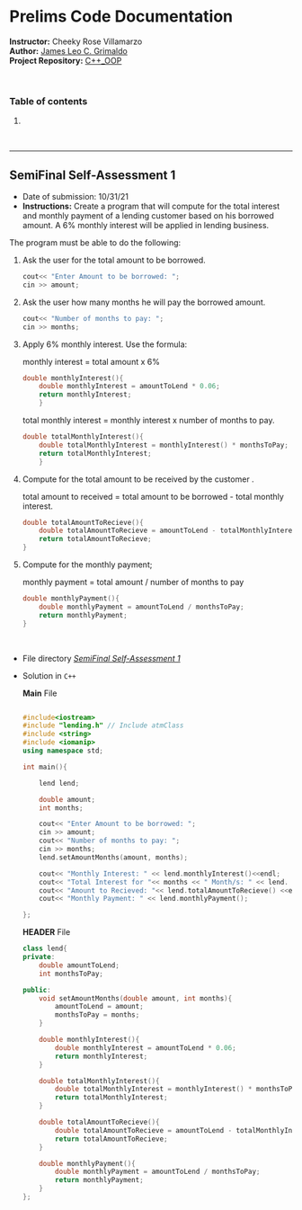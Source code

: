 # Prelims Code Documentation

**Instructor:** Cheeky Rose Villamarzo <br>
**Author:** [James Leo C. Grimaldo](https://github.com/ELGrimaldo) <br>
**Project Repository:** [C++_OOP](https://github.com/ELGrimaldo/CPP_OOP)

<br>

### Table of contents
1.

<br>

---
## SemiFinal Self-Assessment 1

- Date of submission: 10/31/21<br>
- **Instructions:** 
Create a program that will compute for the total interest and monthly 
payment of a lending customer based on his borrowed amount. 
A 6% monthly interest will be applied in lending business.

The program must be able to do the following:

1. Ask the user for the total amount to be borrowed.
    ```c++
    cout<< "Enter Amount to be borrowed: ";
    cin >> amount;
    ```

1. Ask the user how many months he will pay the borrowed amount.
    ```c++
    cout<< "Number of months to pay: ";
    cin >> months;
    ```

1. Apply 6% monthly interest. Use the formula:

    monthly interest = total amount x 6%
    ```c++
    double monthlyInterest(){
        double monthlyInterest = amountToLend * 0.06;
        return monthlyInterest;
        }
    ```
    total monthly interest = monthly interest x number of months to pay.
    ```c++
    double totalMonthlyInterest(){
        double totalMonthlyInterest = monthlyInterest() * monthsToPay;
        return totalMonthlyInterest;
        }

    ```
1. Compute for the total amount to be received by the customer  .

    total amount to received = total amount to be borrowed - total monthly  interest.
    ```c++
    double totalAmountToRecieve(){
        double totalAmountToRecieve = amountToLend - totalMonthlyInterest();
        return totalAmountToRecieve;
    }
    ```

1. Compute for the monthly payment;

    monthly payment = total amount / number of months to pay
    ```c++
    double monthlyPayment(){
        double monthlyPayment = amountToLend / monthsToPay;
        return monthlyPayment;
    }
    ```

<br>

- File directory *[SemiFinal Self-Assessment 1](./activities/main.cpp)*

- Solution in `C++`

    **Main** File
    ```c++
    
    #include<iostream>
    #include "lending.h" // Include atmClass
    #include <string>
    #include <iomanip>
    using namespace std;

    int main(){

        lend lend;

        double amount; 
        int months;

        cout<< "Enter Amount to be borrowed: ";
        cin >> amount;
        cout<< "Number of months to pay: ";
        cin >> months;
        lend.setAmountMonths(amount, months);

        cout<< "Monthly Interest: " << lend.monthlyInterest()<<endl;
        cout<< "Total Interest for "<< months << " Month/s: " << lend.  totalMonthlyInterest() <<endl;
        cout<< "Amount to Recieved: "<< lend.totalAmountToRecieve() <<endl;
        cout<< "Monthly Payment: " << lend.monthlyPayment(); 

    };
    ```
    **HEADER** File
    ```c++
    class lend{
    private:
        double amountToLend;
        int monthsToPay;
    
    public:
        void setAmountMonths(double amount, int months){
            amountToLend = amount;
            monthsToPay = months;
        }

        double monthlyInterest(){
            double monthlyInterest = amountToLend * 0.06;
            return monthlyInterest;
        }

        double totalMonthlyInterest(){
            double totalMonthlyInterest = monthlyInterest() * monthsToPay;
            return totalMonthlyInterest;
        }

        double totalAmountToRecieve(){
            double totalAmountToRecieve = amountToLend - totalMonthlyInterest();
            return totalAmountToRecieve;
        }

        double monthlyPayment(){
            double monthlyPayment = amountToLend / monthsToPay;
            return monthlyPayment;
        }
    };
    
    ```
